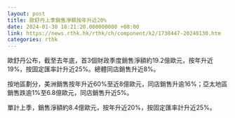 ```yaml
---
layout: post
title: 歐舒丹上季銷售淨額按年升近20%
date: 2024-01-30 18:21:20.000000000 +08:00
link: https://news.rthk.hk/rthk/ch/component/k2/1738447-20240130.htm
categories: rthk
---
```


歐舒丹公布，截至去年底，首3個財政季度銷售淨額約19.2億歐元，按年升近19%，按固定匯率計升近25%。總體同店銷售升近8%。

按地區劃分，美洲銷售按年升近60%至近8億歐元，同店銷售升逾16%；亞太地區銷售跌逾1%至6.8億歐元，同店銷售升近5%。

單計上季，銷售淨額約8.4億歐元，按年升近20%，按固定匯率計升近25%。
